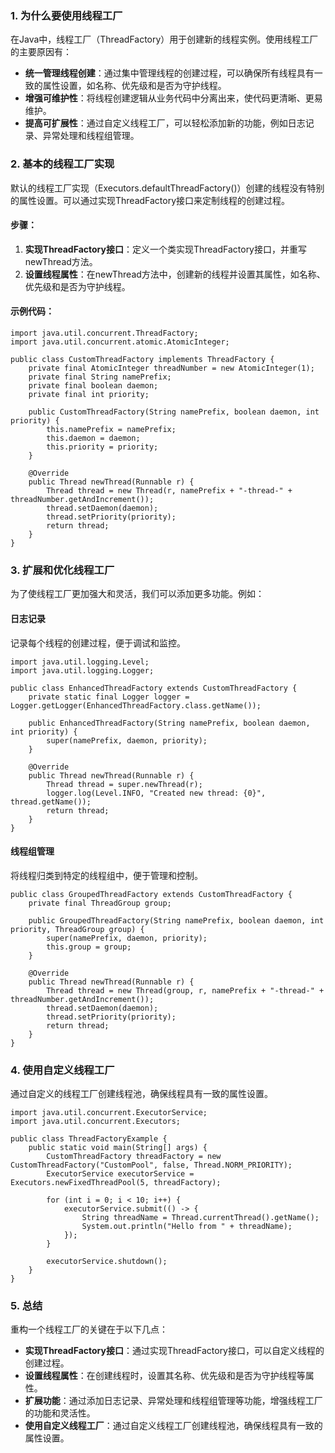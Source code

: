 ### 1. 为什么要使用线程工厂
在Java中，线程工厂（ThreadFactory）用于创建新的线程实例。使用线程工厂的主要原因有：

- **统一管理线程创建**：通过集中管理线程的创建过程，可以确保所有线程具有一致的属性设置，如名称、优先级和是否为守护线程。
- **增强可维护性**：将线程创建逻辑从业务代码中分离出来，使代码更清晰、更易维护。
- **提高可扩展性**：通过自定义线程工厂，可以轻松添加新的功能，例如日志记录、异常处理和线程组管理。
### 2. 基本的线程工厂实现
默认的线程工厂实现（Executors.defaultThreadFactory()）创建的线程没有特别的属性设置。可以通过实现ThreadFactory接口来定制线程的创建过程。
#### 步骤：

1. **实现ThreadFactory接口**：定义一个类实现ThreadFactory接口，并重写newThread方法。
2. **设置线程属性**：在newThread方法中，创建新的线程并设置其属性，如名称、优先级和是否为守护线程。
#### 示例代码：
```
import java.util.concurrent.ThreadFactory;
import java.util.concurrent.atomic.AtomicInteger;

public class CustomThreadFactory implements ThreadFactory {
    private final AtomicInteger threadNumber = new AtomicInteger(1);
    private final String namePrefix;
    private final boolean daemon;
    private final int priority;

    public CustomThreadFactory(String namePrefix, boolean daemon, int priority) {
        this.namePrefix = namePrefix;
        this.daemon = daemon;
        this.priority = priority;
    }

    @Override
    public Thread newThread(Runnable r) {
        Thread thread = new Thread(r, namePrefix + "-thread-" + threadNumber.getAndIncrement());
        thread.setDaemon(daemon);
        thread.setPriority(priority);
        return thread;
    }
}
```
### 3. 扩展和优化线程工厂
为了使线程工厂更加强大和灵活，我们可以添加更多功能。例如：
#### 日志记录
记录每个线程的创建过程，便于调试和监控。
```
import java.util.logging.Level;
import java.util.logging.Logger;

public class EnhancedThreadFactory extends CustomThreadFactory {
    private static final Logger logger = Logger.getLogger(EnhancedThreadFactory.class.getName());

    public EnhancedThreadFactory(String namePrefix, boolean daemon, int priority) {
        super(namePrefix, daemon, priority);
    }

    @Override
    public Thread newThread(Runnable r) {
        Thread thread = super.newThread(r);
        logger.log(Level.INFO, "Created new thread: {0}", thread.getName());
        return thread;
    }
}
```
#### 线程组管理
将线程归类到特定的线程组中，便于管理和控制。
```
public class GroupedThreadFactory extends CustomThreadFactory {
    private final ThreadGroup group;

    public GroupedThreadFactory(String namePrefix, boolean daemon, int priority, ThreadGroup group) {
        super(namePrefix, daemon, priority);
        this.group = group;
    }

    @Override
    public Thread newThread(Runnable r) {
        Thread thread = new Thread(group, r, namePrefix + "-thread-" + threadNumber.getAndIncrement());
        thread.setDaemon(daemon);
        thread.setPriority(priority);
        return thread;
    }
}
```
### 4. 使用自定义线程工厂
通过自定义的线程工厂创建线程池，确保线程具有一致的属性设置。
```
import java.util.concurrent.ExecutorService;
import java.util.concurrent.Executors;

public class ThreadFactoryExample {
    public static void main(String[] args) {
        CustomThreadFactory threadFactory = new CustomThreadFactory("CustomPool", false, Thread.NORM_PRIORITY);
        ExecutorService executorService = Executors.newFixedThreadPool(5, threadFactory);

        for (int i = 0; i < 10; i++) {
            executorService.submit(() -> {
                String threadName = Thread.currentThread().getName();
                System.out.println("Hello from " + threadName);
            });
        }

        executorService.shutdown();
    }
}
```
### 5. 总结
重构一个线程工厂的关键在于以下几点：

- **实现ThreadFactory接口**：通过实现ThreadFactory接口，可以自定义线程的创建过程。
- **设置线程属性**：在创建线程时，设置其名称、优先级和是否为守护线程等属性。
- **扩展功能**：通过添加日志记录、异常处理和线程组管理等功能，增强线程工厂的功能和灵活性。
- **使用自定义线程工厂**：通过自定义线程工厂创建线程池，确保线程具有一致的属性设置。

